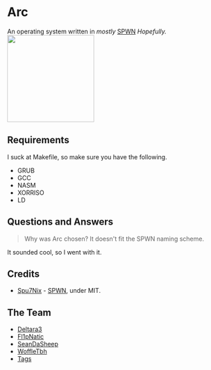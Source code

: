 # Arc
An operating system written in *mostly* [SPWN](https://github.com/Spu7Nix/SPWN-language) *Hopefully.*  <br>
<image src="https://user-images.githubusercontent.com/41564630/138549691-4233ccc1-ad75-4c2e-970c-428d1474b060.png" width="200" height="200"></image>



## Requirements
I suck at Makefile, so make sure you have the following.

- GRUB
- GCC
- NASM
- XORRISO
- LD

## Questions and Answers
> Why was Arc chosen? It doesn't fit the SPWN naming scheme.

It sounded cool, so I went with it.

## Credits
- [Spu7Nix](https://github.com/Spu7Nix) - [SPWN](https://github.com/Spu7Nix/SPWN-language), under MIT.

## The Team
- [Deltara3](https://github.com/Deltara3)
- [Fl1pNatic](https://github.com/Fl1pNatic)
- [SeanDaSheep](https://github.com/SeanDaSheep)
- [WoffleTbh](https://github.com/WoffleTbh)
- [Tags](https://github.com/zTags)
